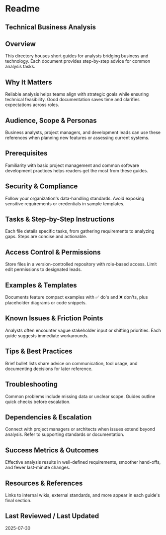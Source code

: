 # Readme
## Technical Business Analysis

## Overview
This directory houses short guides for analysts bridging business and technology. Each document provides step-by-step advice for common analysis tasks.

## Why It Matters
Reliable analysis helps teams align with strategic goals while ensuring technical feasibility. Good documentation saves time and clarifies expectations across roles.

## Audience, Scope & Personas
Business analysts, project managers, and development leads can use these references when planning new features or assessing current systems.

## Prerequisites
Familiarity with basic project management and common software development practices helps readers get the most from these guides.

## Security & Compliance
Follow your organization's data-handling standards. Avoid exposing sensitive requirements or credentials in sample templates.

## Tasks & Step-by-Step Instructions
Each file details specific tasks, from gathering requirements to analyzing gaps. Steps are concise and actionable.

## Access Control & Permissions
Store files in a version-controlled repository with role-based access. Limit edit permissions to designated leads.

## Examples & Templates
Documents feature compact examples with ✅ do's and ❌ don'ts, plus placeholder diagrams or code snippets.

## Known Issues & Friction Points
Analysts often encounter vague stakeholder input or shifting priorities. Each guide suggests immediate workarounds.

## Tips & Best Practices
Brief bullet lists share advice on communication, tool usage, and documenting decisions for later reference.

## Troubleshooting
Common problems include missing data or unclear scope. Guides outline quick checks before escalation.

## Dependencies & Escalation
Connect with project managers or architects when issues extend beyond analysis. Refer to supporting standards or documentation.

## Success Metrics & Outcomes
Effective analysis results in well-defined requirements, smoother hand-offs, and fewer last-minute changes.

## Resources & References
Links to internal wikis, external standards, and more appear in each guide's final section.

## Last Reviewed / Last Updated
2025-07-30

